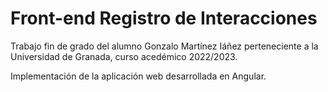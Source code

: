 # Front-end Registro de Interacciones

Trabajo fin de grado del alumno Gonzalo Martínez Iáñez perteneciente a la Universidad de Granada, curso acedémico 2022/2023.

Implementación de la aplicación web desarrollada en Angular.